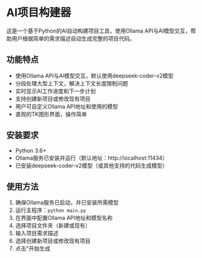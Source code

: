 # AI项目构建器

这是一个基于Python的AI自动构建项目工具，使用Ollama API与AI模型交互，帮助用户根据简单的需求描述自动生成完整的项目代码。

## 功能特点

- 使用Ollama API与AI模型交互，默认使用deepseek-coder-v2模型
- 分段处理大型上下文，解决上下文长度限制问题
- 实时显示AI工作进度和下一步计划
- 支持创建新项目或修改现有项目
- 用户可自定义Ollama API地址和使用的模型
- 直观的TK图形界面，操作简单

## 安装要求

- Python 3.6+
- Ollama服务已安装并运行（默认地址：http://localhost:11434）
- 已安装deepseek-coder-v2模型（或其他支持的代码生成模型）

## 使用方法

1. 确保Ollama服务已启动，并已安装所需模型
2. 运行主程序：`python main.py`
3. 在界面中配置Ollama API地址和模型名称
4. 选择项目文件夹（新建或现有）
5. 输入项目需求描述
6. 选择创建新项目或修改现有项目
7. 点击"开始生成
